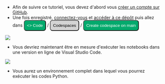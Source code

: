 * Afin de suivre ce tutoriel, vous devez d'abord vous [créer un compte sur GitHub](https://github.com/signup). 
* Une fois enregistré, [connectez-vous](https://github.com/login) et [accéder à ce dépôt](https://github.com/GuillaumeBlin/phd-python) puis allez dans <button style="background-color: #04AA6D;border-radius: 8px;;color:white;padding:8px"><> Code </button> / <button style="background-color: lightgrey;border-radius: 8px;padding:8px">Codespaces</button> / <button style="background-color: #04AA6D;border-radius: 8px;color:white;padding:8px">Create codespace on main</button>

![](image.png)

* Vous devriez maintenant être en mesure d'exécuter les notebooks dans une version en ligne de Visual Studio Code.

![
](image-1.png)
* Vous aurez un environnement complet dans lequel vous pourrez exécuter les codes Python.


